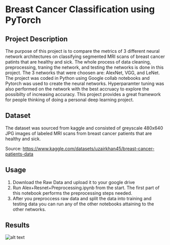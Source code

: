 # Breast Cancer Classification using PyTorch


## Project Description

The purpose of this project is to compare the metrics of 3 different neural network architectures on classifying segmented MRI scans of breast cancer patints that are healthy and sick. The whole process of data cleaning, preprocessing, traning the network, and testing the networks is done in this project. The 3 networks that were choosen are: AlexNet, VGG, and LeNet. The project was coded in Python using Google collab notebooks and Pytorch was used to create the neural networks. Hyperparamter tuning was also performed on the network with the best accruacy to explore the possibilty of increasing accuracy. This project provides a great framework for people thinking of doing a personal deep learning project.



## Dataset

The dataset was sourced from kaggle and consisted of greyscale 480x640 JPG images of  labeled MRI scans from breast cancer patients that are healthy and sick. 

Source:  https://www.kaggle.com/datasets/uzairkhan45/breast-cancer-patients-data

## Usage

1. Download the Raw Data and upload it to your google drive
2. Run Alex+Resnet+Preprocessing.ipynb from the start. The first part of this notebook performs the preprocessing steps needed.
3. After you preproccess raw data and split the data into training and testing data you can run any of the other notebooks attaining to the other networks.

## Results
![alt text]()

